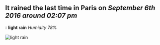 ## It rained the last time in Paris on *September 6th 2016 around 02:07 pm*
💧  **light rain** *Humidity 78%*

![light rain](http://openweathermap.org/img/w/10d.png)
